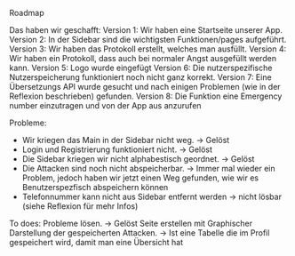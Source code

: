 Roadmap

Das haben wir geschafft:
Version 1: Wir haben eine Startseite unserer App.
Version 2: In der Sidebar sind die wichtigsten Funktionen/pages aufgeführt.
Version 3: Wir haben das Protokoll erstellt, welches man ausfüllt.
Version 4: Wir haben ein Protokoll, dass auch bei normaler Angst ausgefüllt werden kann.
Version 5: Logo wurde eingefügt
Version 6: Die nutzerspezifische Nutzerspeicherung funktioniert noch nicht ganz korrekt.
Version 7: Eine Übersetzungs API wurde gesucht und nach einigen Problemen (wie in der Reflexion beschrieben) gefunden.
Version 8: Die Funktion eine Emergency number einzutragen und von der App aus anzurufen


Probleme:
- Wir kriegen das Main in der Sidebar nicht weg. -> Gelöst
- Login und Registrierung funktioniert nicht. -> Gelöst
- Die Sidebar kriegen wir nicht alphabestisch geordnet. -> Gelöst
- Die Attacken sind noch nicht abspeicherbar. -> Immer mal wieder ein Problem, jedoch haben wir jetzt einen Weg gefunden, wie wir es Benutzerspezfisch abspeichern können
- Telefonnummer kann nicht aus Sidebar entfernt werden -> nicht lösbar (siehe Reflexion für mehr Infos)

To does:
Probleme lösen. -> Gelöst
Seite erstellen mit Graphischer Darstellung der gespeicherten Attacken. -> Ist eine Tabelle die im Profil gespeichert wird, damit man eine Übersicht hat


